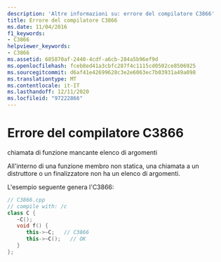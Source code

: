```yaml
---
description: 'Altre informazioni su: errore del compilatore C3866'
title: Errore del compilatore C3866
ms.date: 11/04/2016
f1_keywords:
- C3866
helpviewer_keywords:
- C3866
ms.assetid: 685870af-2440-4cdf-a6cb-284a5b96ef9d
ms.openlocfilehash: fceb8ed41a3cbfc287f4c1115cd0502ce8506925
ms.sourcegitcommit: d6af41e42699628c3e2e6063ec7b03931a49a098
ms.translationtype: MT
ms.contentlocale: it-IT
ms.lasthandoff: 12/11/2020
ms.locfileid: "97222866"
---
```

# <a name="compiler-error-c3866"></a>Errore del compilatore C3866

chiamata di funzione mancante elenco di argomenti

All'interno di una funzione membro non statica, una chiamata a un distruttore o un finalizzatore non ha un elenco di argomenti.

L'esempio seguente genera l'C3866:

```cpp
// C3866.cpp
// compile with: /c
class C {
   ~C();
   void f() {
      this->~C;   // C3866
      this->~C();   // OK
   }
};
```
